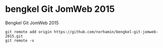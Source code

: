 # bengkel Git JomWeb 2015
Bengkel Git JomWeb 2015

```
git remote add origin https://github.com/norhamin/bengkel-git-jomweb-2015.git
git remote -v

```
